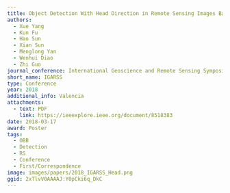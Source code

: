```yaml
---
title: Object Detection With Head Direction in Remote Sensing Images Based on Rotational Region CNN
authors:
  - Xue Yang
  - Kun Fu
  - Hao Sun
  - Xian Sun
  - Menglong Yan
  - Wenhui Diao
  - Zhi Guo
journal_conference: International Geoscience and Remote Sensing Symposium
short_name: IGARSS
type: Conference
year: 2018
additional_info: Valencia
attachments:
  - text: PDF
    link: https://ieeexplore.ieee.org/document/8518383
date: 2018-03-17
award: Poster
tags:
  - OBB
  - Detection
  - RS
  - Conference
  - First/Correspondence
image: images/papers/2018_IGARSS_Head.png
ggid: 2xTlvV0AAAAJ:Y0pCki6q_DkC
---
```

